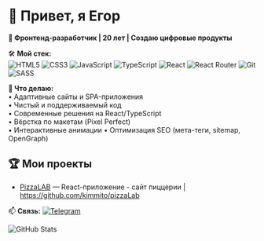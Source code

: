 # 👋 Привет, я Егор 

**🚀 Фронтенд-разработчик | 20 лет | Создаю цифровые продукты**  

🛠 **Мой стек:**  
![HTML5](https://img.shields.io/badge/-HTML5-E34F26?logo=html5&logoColor=white)
![CSS3](https://img.shields.io/badge/-CSS3-1572B6?logo=css3)
![JavaScript](https://img.shields.io/badge/-JavaScript-F7DF1E?logo=javascript&logoColor=black)
![TypeScript](https://img.shields.io/badge/-TypeScript-3178C6?logo=typescript)
![React](https://img.shields.io/badge/-React-61DAFB?logo=react&logoColor=black)
![React Router](https://img.shields.io/badge/-React_Router-CA4245?logo=react-router&logoColor=white)
![Git](https://img.shields.io/badge/-Git-F05032?logo=git&logoColor=white)
![SASS](https://img.shields.io/badge/-SASS-CC6699?logo=sass&logoColor=white)

**🔧 Что делаю:**  
• Адаптивные сайты и SPA-приложения  
• Чистый и поддерживаемый код  
• Современные решения на React/TypeScript  
• Вёрстка по макетам (Pixel Perfect)  
• Интерактивные анимации
• Оптимизация SEO (мета-теги, sitemap, OpenGraph) 

## 🏆 Мои проекты
- [PizzaLAB](https://pizza-lab-red.vercel.app) — React-приложение - сайт пиццерии | https://github.com/kimmito/pizzaLab

📫 **Связь:** [![Telegram](https://img.shields.io/badge/-@skmito-26A5E4?logo=telegram)](https://t.me/skmito)  


![GitHub Stats](https://github-readme-stats.vercel.app/api?username=kimmito&show_icons=true&theme=dracula&hide_border=true)
